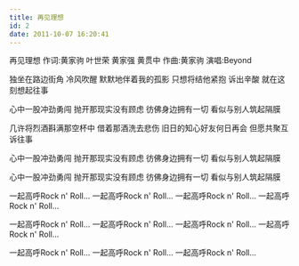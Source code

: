 ```yaml
---
title: 再见理想
id: 2
date: 2011-10-07 16:20:41
---
```


再见理想
作词:黄家驹 叶世荣 黄家强 黄贯中 作曲:黄家驹
演唱:Beyond

独坐在路边街角 冷风吹醒
默默地伴着我的孤影
只想将结他紧抱 诉出辛酸
就在这刻想起往事

心中一股冲劲勇闯
抛开那现实没有顾虑
彷佛身边拥有一切
看似与别人筑起隔膜

几许将烈酒斟满那空杯中
借着那酒洗去悲伤
旧日的知心好友何日再会
但愿共聚互诉往事

心中一股冲劲勇闯
抛开那现实没有顾虑
彷佛身边拥有一切
看似与别人筑起隔膜

心中一股冲劲勇闯
抛开那现实没有顾虑
彷佛身边拥有一切
看似与别人筑起隔膜

一起高呼Rock n' Roll...
一起高呼Rock n' Roll...
一起高呼Rock n' Roll...
一起高呼Rock n' Roll...

一起高呼Rock n' Roll...
一起高呼Rock n' Roll...
一起高呼Rock n' Roll...
一起高呼Rock n' Roll...

一起高呼Rock n' Roll...
一起高呼Rock n' Roll...
一起高呼Rock n' Roll...